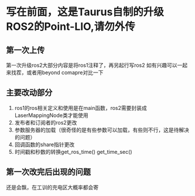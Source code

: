 # 写在前面，这是Taurus自制的升级ROS2的Point-LIO,请勿外传
## 第一次上传
第一次升级ros2大部分内容是将ros1注释了，再另起行写ros2
如有兴趣可以一起来找茬，或者用beyond comapre对比一下
## 主要改动部分
1. ros1的ros相关定义和使用是在main函数，ros2需要封装成LaserMappingNode类才能使用
2. 发布者和订阅者的ros2更改
3. 参数服务器的加载（很奇怪的是有些参数可以加载，有些则不行，这是待解决的问题）
4. 回调函数的share指针更改
5. 时间戳和秒数的转换get_ros_time() get_time_sec()
## 第一次改完后出现的问题
还是会飘，在工训的充电区大概率都会寄